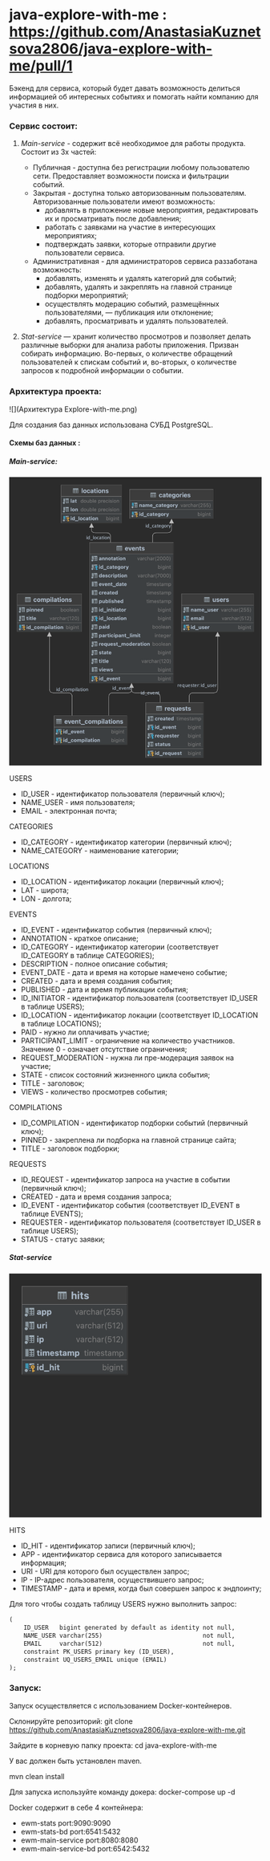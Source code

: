 # java-explore-with-me : https://github.com/AnastasiaKuznetsova2806/java-explore-with-me/pull/1

Бэкенд для сервиса, который будет давать возможность делиться информацией 
об интересных событиях и помогать найти компанию для участия в них.

### Сервис состоит:
1. *Main-service* - содержит всё необходимое для работы продукта. Состоит из 3х частей:
   - Публичная - доступна без регистрации любому пользователю сети. Предоставляет возможности поиска и фильтрации событий.
   - Закрытая - доступна только авторизованным пользователям. Авторизованные пользователи имеют возможность:
        - добавлять в приложение новые мероприятия, редактировать их и просматривать после добавления;
        - работать с заявками на участие в интересующих мероприятиях;
        - подтверждать заявки, которые отправили другие пользователи сервиса.
   - Административная - для администраторов сервиса раззаботана возможность:
        - добавлять, изменять и удалять категорий для событий;
        - добавлять, удалять и закреплять на главной странице подборки мероприятий;
        - осуществлять модерацию событий, размещённых пользователями, — публикация или отклонение;
        - добавлять, просматривать и удалять пользователей.


2. *Stat-service* — хранит количество просмотров и позволяет делать различные выборки для анализа работы приложения.
   Призван собирать информацию. Во-первых, о количестве обращений пользователей к спискам событий и, во-вторых, о количестве запросов к подробной информации о событии.

### Архитектура проекта:

   ![](Архитектура  Explore-with-me.png)

Для создания баз данных использована СУБД PostgreSQL.
 #### Схемы баз данных :

#####  Main-service:
   
   ![](mainservice/src/main/resources/ER-diagram.png)

USERS
- ID_USER - идентификатор пользователя (первичный ключ);
- NAME_USER - имя пользователя;
- EMAIL - электронная почта;

CATEGORIES
- ID_CATEGORY - идентификатор категории (первичный ключ);
- NAME_CATEGORY - наименование категории;

LOCATIONS
- ID_LOCATION - идентификатор локации (первичный ключ);
- LAT - широта;
- LON - долгота;

EVENTS
- ID_EVENT - идентификатор события (первичный ключ);
- ANNOTATION - краткое описание;
- ID_CATEGORY - идентификатор категории (соответствует ID_CATEGORY в таблице CATEGORIES);
- DESCRIPTION - полное описание события;
- EVENT_DATE - дата и время на которые намечено событие;
- CREATED - дата и время создания события;
- PUBLISHED - дата и время публикации события;
- ID_INITIATOR - идентификатор пользователя (соответствует ID_USER в таблице USERS);
- ID_LOCATION - идентификатор локации (соответствует ID_LOCATION в таблице LOCATIONS);
- PAID - нужно ли оплачивать участие;
- PARTICIPANT_LIMIT - ограничение на количество участников. Значение 0 - означает отсутствие ограничения;
- REQUEST_MODERATION - нужна ли пре-модерация заявок на участие;
- STATE - список состояний жизненного цикла события;
- TITLE - заголовок;
- VIEWS - количество просмотрев события;

COMPILATIONS
- ID_COMPILATION - идентификатор подборки событий (первичный ключ);
- PINNED - закреплена ли подборка на главной странице сайта;
- TITLE - заголовок подборки;

REQUESTS
- ID_REQUEST - идентификатор запроса на участие в событии (первичный ключ);
- CREATED - дата и время создания запроса;
- ID_EVENT - идентификатор события (соответствует ID_EVENT в таблице EVENTS);
- REQUESTER - идентификатор пользователя (соответствует ID_USER в таблице USERS);
- STATUS - статус заявки;

#####  Stat-service
   
   ![](statservice/src/main/resources/ER-diagram.png)

HITS
- ID_HIT - идентификатор записи (первичный ключ);
- APP - идентификатор сервиса для которого записывается информация;
- URI - URI для которого был осуществлен запрос;
- IP - IP-адрес пользователя, осуществившего запрос;
- TIMESTAMP - дата и время, когда был совершен запрос к эндпоинту;

Для того чтобы создать таблицу USERS нужно выполнить запрос:

```create table if not exists USERS
(
    ID_USER   bigint generated by default as identity not null,
    NAME_USER varchar(255)                            not null,
    EMAIL     varchar(512)                            not null,
    constraint PK_USERS primary key (ID_USER),
    constraint UQ_USERS_EMAIL unique (EMAIL)
); 
```

### Запуск:
Запуск осуществляется с использованием Docker-контейнеров.

Склонируйте репозиторий: git clone https://github.com/AnastasiaKuznetsova2806/java-explore-with-me.git

Зайдите в корневую папку проекта: cd java-explore-with-me

У вас должен быть установлен maven.

mvn clean install

Для запуска используйте команду докера: docker-compose up -d

Docker содержит в себе 4 контейнера:
 - ewm-stats port:9090:9090
 - ewm-stats-bd port:6541:5432
 - ewm-main-service port:8080:8080
 - ewm-main-service-bd port:6542:5432

